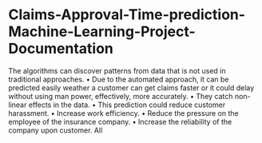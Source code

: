 # Claims-Approval-Time-prediction-Machine-Learning-Project-Documentation
The algorithms can discover patterns from data that is not used in traditional approaches. • Due to the automated approach, it can be predicted easily weather a customer can get claims faster or it could delay without using man power, effectively, more accurately. • They catch non-linear effects in the data. • This prediction could reduce customer harassment. • Increase work efficiency. • Reduce the pressure on the employee of the insurance company. • Increase the reliability of the company upon customer. All
